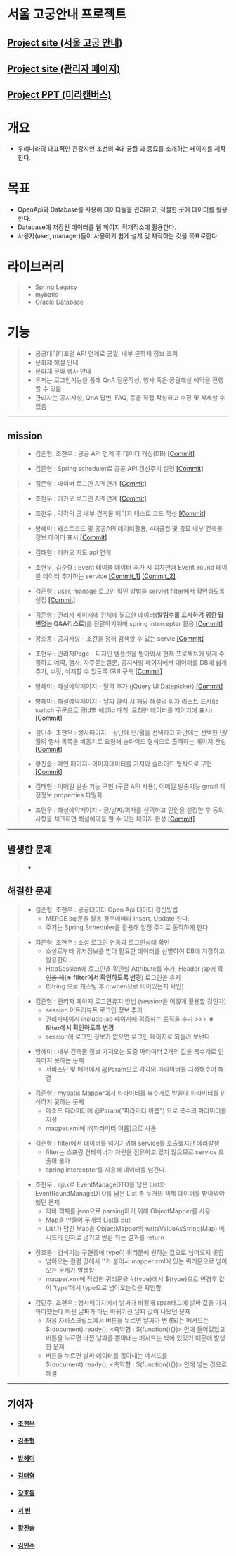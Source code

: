 서울 고궁안내 프로젝트
=================
## [Project site (서울 고궁 안내)](http://34.82.1.145:9000/royal/main/home) <br>
## [Project site (관리자 페이지)](http://34.82.1.145:9000/royal/manage/login) <br>
## [Project PPT (미리캔버스)](https://www.miricanvas.com/v/12xvjyp) <br>

# 개요
* 우리나라의 대표적인 관광지인 조선의 4대 궁궐 과 종묘를 소개하는 페이지를 제작한다.

# 목표
* OpenApi와 Database를 사용해 데이터들을 관리하고, 적절한 곳에 데이터를 활용한다.
* Database에 저장된 데이터를 웹 페이지 적재적소에 활용한다.
* 사용자(user, manager)들이 사용하기 쉽게 설계 및 제작하는 것을 목표로한다.

# 라이브러리
> * Spring Legacy
> * mybatis
> * Oracle Database

# 기능
> * 공공데이터포털 API 연계로 궁궐, 내부 문화재 정보 조회
> * 문화재 해설 안내
> * 문화재 문화 행사 안내
> * 유저는 로그인기능을 통해 QnA 질문작성, 행사 혹은 궁궐해설 예약을 진행할 수 있음
> * 관리자는 공지사항, QnA 답변, FAQ, 등을 직접 작성하고 수정 및 삭제할 수 있음

***

## mission
> * 김준형, 조현우 : 공공 API 연계 후 데이터 캐싱(DB) [[Commit]](https://github.com/kimj0131/royal_project/commit/b2bce768f3d814af2542e768a4397b3d1be525f8)

> * 김준형 : Spring scheduler로 공공 API 갱신주기 설정 [[Commit]](https://github.com/kimj0131/royal_project/commit/33482572463fdb34d4146daf1298d9ea5e3bc5da)

> * 김준형 : 네이버 로그인 API 연계 [[Commit]](https://github.com/kimj0131/royal_project/commit/4e2913ff5720284ab7ea7f97da3b6c5f3dd4e66b)

> * 조현우 : 카카오 로그인 API 연계 [[Commit]](https://github.com/kimj0131/royal_project/commit/7eb75f11a4e2cc01dd2f1e1aef8b4cf4b995b200)

> * 조현우 : 각각의 궁 내부 건축물 페이지 테스트 코드 작성 [[Commit]](https://github.com/kimj0131/royal_project/commit/1ca63792ed713a0112a4760b8fe12210915a52e3)

> * 방혜미 : 테스트코드 및 공공API 데이터활용, 4대궁궐 및 종묘 내부 건축물 정보 데이터 표시 [[Commit]](https://github.com/kimj0131/royal_project/commit/4d064e4af6bbd1177c85bf19ec7aa69d7ccdcd76)

> * 김태형 : 카카오 지도 api 연계

> * 조현우, 김준형 : Event 테이블 데이터 추가 시 회차만큼 Event_round 테이블 데이터 추가하는 service [[Commit_1]](https://github.com/kimj0131/royal_project/commit/df13ec3e732f5fa6803c16d42b58d2afc91e42a9) [[Commit_2]](https://github.com/kimj0131/royal_project/commit/f856a8d61cbe07e3e5bfee5becbc1c6204e3cc7c)

> * 김준형 : user, manage 로그인 확인 방법을 servlet filter에서 확인하도록 설정 [[Commit]](https://github.com/kimj0131/royal_project/commit/b9f155d03e6ee038dc20391c5d381a317744250e)

> * 김준형 : 관리자 페이지에 전체에 필요한 데이터(__알림수를 표시하기 위한 답변없는 Q&A리스트__)를 전달하기위해 spring intercepter 활용 [[Commit]](https://github.com/kimj0131/royal_project/commit/e2c1d534462ef27757f14a5147abf7fe4cbecea6)

> * 장호동 : 공지사항 - 조건을 정해 검색할 수 있는 servie [[Commit]](https://github.com/kimj0131/royal_project/commit/8fe27658d6cb29ba94be1aeedb7b85d5b7de13e6)

> * 조현우 : 관리자Page - 디자인 템플릿을 받아와서 현재 프로젝트에 맞게 수정하고 예약, 행사, 자주묻는질문, 공지사항 페이지에서 데이터를 DB에 쉽게 추가, 수정, 삭제할 수 있도록 GUI 구축 [[Commit]](https://github.com/kimj0131/royal_project/commit/5e743f0d5beccebd4ed739dfcbc97d80c72fe651)

> * 방혜미 : 해설예약페이지 - 달력 추가 (jQuery UI Datepicker) [[Commit]](https://github.com/kimj0131/royal_project/commit/5fc18c07c3f1e50a4e91a4b381fbd41b2d0a4bf2)

> * 방혜미 : 해설예약페이지 - 날짜 클릭 시 해당 해설의 회차 리스트 표시(js switch 구문으로 궁id별 해설id 매칭, 요청한 데이터를 페이지에 표시) [[Commit]](https://github.com/kimj0131/royal_project/commit/0f3b0e5d954c4804e922910b9a6c8a76fc95974f)

> * 김민주, 조현우 : 행사페이지 - 상단에 년/월을 선택하고 하단에는 선택한 년/월의 행사 목록을 비동기로 요청해 슬라이드 형식으로 출력하는 페이지 완성 [[Commit]](https://github.com/kimj0131/royal_project/commit/8c85ad7ef50ec330a74b6e1d53d0f037b9549a35)

> * 황진솔 : 메인 페이지- 이미지데이터를 가져와 슬라이드 형식으로 구현 [[Commit]](https://github.com/kimj0131/royal_project/commit/610337a53065fe81f837647c619b85ed21def18f)

> * 김태형 : 이메일 발송 기능 구현 (구글 API 사용), 이메일 발송기능 gmail 계정정보 properties 파일화

> * 조현우 : 해설예약페이지 - 궁/날짜/회차를 선택하고 인원을 설정한 후 동의사항을 체크하면 해설예약을 할 수 있는 페이지 완성 [[Commit]](https://github.com/kimj0131/royal_project/commit/acbdc9238a40581477c47bca7f0aaa7e6bd643d7)
***

## 발생한 문제
> *  

## 해결한 문제
> * 김준형, 조현우 : 공공데이터 Open Api 데이터 갱신방법
>   + MERGE sql문을 활용 경우에따라 Insert, Update 한다.
>   + 주기는 Spring Scheduler를 활용해 일정 주기로 동작하게 한다.

> * 김준형, 조현우 : 소셜 로그인 연동과 로그인상태 확인
>   + 소셜로부터 유저정보를 받아 필요한 데이터를 선별하여 DB에 저장하고 활용한다.
>   + HttpSession에 로그인을 확인할 Attribute를 추가, ~~Header jsp에 확인을 해~~(__※ filter에서 확인하도록 변경__) 로그인을 유지 
>   + (String 으로 캐스팅 후 c:when으로 비어있는지 확인)

> * 김준형 : 관리자 페이지 로그인유지 방법 (session을 어떻게 활용할 것인가)
>   + session 어트리뷰트 로그인 정보 추가
>   + ~~관리자페이지 include jsp 페이지에 검증하는 로직을 추가~~ >>> __※ filter에서 확인하도록 변경__
>   + session에 로그인 정보가 없으면 로그인 페이지로 되돌려 보낸다

> * 방혜미 : 내부 건축물 정보 가져오는 도중 파라미터 2개의 값을 복수개로 인지하지 못하는 문제
>   + 서비스단 및 매퍼에서 @Param으로 각각의 파라미터를 지정해주어 해결

> * 김준형 : mybatis Mapper에서 파라미터를 복수개로 받을때 파라미터를 인식하지 못하는 문제
>   + 메소드 파라미터에 @Param("파라미터 이름") 으로 복수의 파라미터를 지정
>   + mapper.xml에 #{파라미터 이름}으로 사용

> * 김준형 : filter에서 데이터를 넘기기위해 service를 호출했지만 에러발생
>   + filter는 스프링 컨테이너가 자원을 점유하고 있지 않으므로 service 호출이 불가
>   + spring intercepter를 사용해 데이터를 넘긴다.

> * 조현우 : ajax로 EventManageDTO를 담은 List와 EventRoundManageDTO를 담은 List 총 두개의 객체 데이터를 받아와야 했던 문제
>   + 자바 객체를 json으로 parsing하기 위해 ObjectMapper를 사용
>   + Map을 만들어 두개의 List를 put
>   + List가 담긴 Map을 ObjectMapper의 writeValueAsString(Map) 메서드의 인자로 넘기고 반환 되는 결과를 return

> * 장호동 :  검색기능 구현중에 type이 쿼리문에 원하는 값으로 넘어오지 못함
>   + 넘어오는 컬럼 값에서 ''가 붙어서 mapper.xml에 있는 쿼리문으로 넘어오는 문제가 발생함 
>   + mapper.xml에 작성한 쿼리문을 #{type}에서 ${type}으로 변경후 값이 'type'에서 type으로 넘어오는것을 확인함

> * 김민주, 조현우 : 행사페이지에서 날짜가 바뀔때 span태그에 날짜 값을 가져와야했는데 바뀐 날짜가 아닌 바뀌기전 날짜 값이 나왔던 문제
>   + 처음 자바스크립트에서 버튼을 누르면 날짜가 변경되는 메서드는 $(document).ready(); <축약형 : $(function(){})> 안에 들어있었고 버튼을 누르면 바뀐 날짜를 뽑아내는 메서드는 밖에 있었기 때문에 발생한 문제
>   + 버튼을 누르면 날짜 데이터를 뽑아내는 메서드를 $(document).ready(); <축약형 : $(function(){})> 안에 넣는 것으로 해결

***
## 기여자
* #### [조현우](https://github.com/joehyunwoo)
* #### [김준형](https://github.com/kimj0131)
* #### [방혜미](https://github.com/hyemi-bang)
* #### [김태형](https://github.com/haru4637)
* #### [장호동](https://github.com/Hodongjjang)
* #### [서  빈](https://github.com/binibin99)
* #### [황진솔](https://github.com/ghkdwlsthf0112)
* #### [김민주](https://github.com/2LeimanS2)
